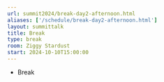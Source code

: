 ```yaml
---
url: summit2024/break-day2-afternoon.html
aliases: ['/schedule/break-day2-afternoon.html']
layout: summittalk
title: Break
type: break
room: Ziggy Stardust
start: 2024-10-10T15:00:00
---
```


<div class="font-google font-medium">

* Break

</div>